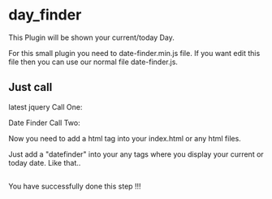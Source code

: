 # day_finder
This Plugin will be shown your current/today Day.

For this small plugin you need to date-finder.min.js file. If you want edit this file then you can use our normal file date-finder.js.

<h2>Just call</h2>
latest jquery
Call One:
<script src="js/vendor/jquery-1.12.2.min.js"></script>

Date Finder
Call Two:
<script src="js/date-finder.min.js"></script>



Now you need to add a html tag into your index.html or any html files.

Just add a "datefinder" into your any tags where you display your current or today date.
Like that..
<h2 id="datefinder"></h2>

You have successfully done this step !!!
